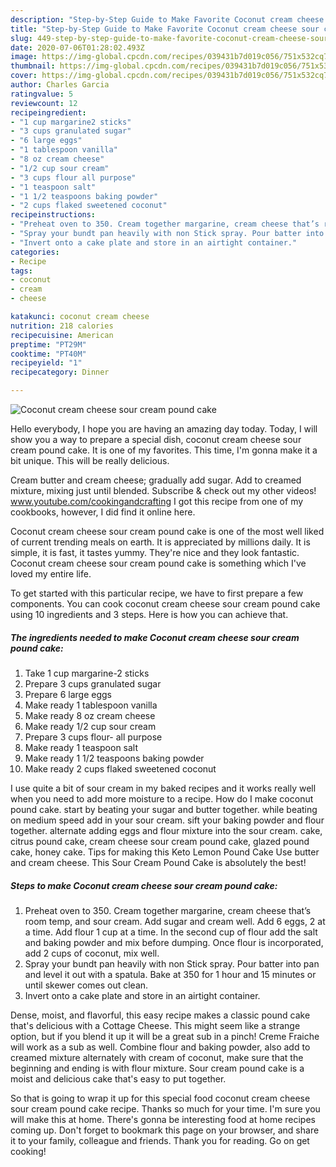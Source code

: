 ```yaml
---
description: "Step-by-Step Guide to Make Favorite Coconut cream cheese sour cream pound cake"
title: "Step-by-Step Guide to Make Favorite Coconut cream cheese sour cream pound cake"
slug: 449-step-by-step-guide-to-make-favorite-coconut-cream-cheese-sour-cream-pound-cake
date: 2020-07-06T01:28:02.493Z
image: https://img-global.cpcdn.com/recipes/039431b7d019c056/751x532cq70/coconut-cream-cheese-sour-cream-pound-cake-recipe-main-photo.jpg
thumbnail: https://img-global.cpcdn.com/recipes/039431b7d019c056/751x532cq70/coconut-cream-cheese-sour-cream-pound-cake-recipe-main-photo.jpg
cover: https://img-global.cpcdn.com/recipes/039431b7d019c056/751x532cq70/coconut-cream-cheese-sour-cream-pound-cake-recipe-main-photo.jpg
author: Charles Garcia
ratingvalue: 5
reviewcount: 12
recipeingredient:
- "1 cup margarine2 sticks"
- "3 cups granulated sugar"
- "6 large eggs"
- "1 tablespoon vanilla"
- "8 oz cream cheese"
- "1/2 cup sour cream"
- "3 cups flour all purpose"
- "1 teaspoon salt"
- "1 1/2 teaspoons baking powder"
- "2 cups flaked sweetened coconut"
recipeinstructions:
- "Preheat oven to 350. Cream together margarine, cream cheese that’s room temp, and sour cream. Add sugar and cream well. Add 6 eggs, 2 at a time. Add flour 1 cup at a time. In the second cup of flour add the salt and baking powder and mix before dumping. Once flour is incorporated, add 2 cups of coconut, mix well."
- "Spray your bundt pan heavily with non Stick spray. Pour batter into pan and level it out with a spatula. Bake at 350 for 1 hour and 15 minutes or until skewer comes out clean."
- "Invert onto a cake plate and store in an airtight container."
categories:
- Recipe
tags:
- coconut
- cream
- cheese

katakunci: coconut cream cheese 
nutrition: 218 calories
recipecuisine: American
preptime: "PT29M"
cooktime: "PT40M"
recipeyield: "1"
recipecategory: Dinner

---
```



![Coconut cream cheese sour cream pound cake](https://img-global.cpcdn.com/recipes/039431b7d019c056/751x532cq70/coconut-cream-cheese-sour-cream-pound-cake-recipe-main-photo.jpg)

Hello everybody, I hope you are having an amazing day today. Today, I will show you a way to prepare a special dish, coconut cream cheese sour cream pound cake. It is one of my favorites. This time, I'm gonna make it a bit unique. This will be really delicious.

Cream butter and cream cheese; gradually add sugar. Add to creamed mixture, mixing just until blended. Subscribe &amp; check out my other videos! www.youtube.com/cookingandcrafting I got this recipe from one of my cookbooks, however, I did find it online here.

Coconut cream cheese sour cream pound cake is one of the most well liked of current trending meals on earth. It is appreciated by millions daily. It is simple, it is fast, it tastes yummy. They're nice and they look fantastic. Coconut cream cheese sour cream pound cake is something which I've loved my entire life.


To get started with this particular recipe, we have to first prepare a few components. You can cook coconut cream cheese sour cream pound cake using 10 ingredients and 3 steps. Here is how you can achieve that.

<!--inarticleads1-->

##### The ingredients needed to make Coconut cream cheese sour cream pound cake:

1. Take 1 cup margarine-2 sticks
1. Prepare 3 cups granulated sugar
1. Prepare 6 large eggs
1. Make ready 1 tablespoon vanilla
1. Make ready 8 oz cream cheese
1. Make ready 1/2 cup sour cream
1. Prepare 3 cups flour- all purpose
1. Make ready 1 teaspoon salt
1. Make ready 1 1/2 teaspoons baking powder
1. Make ready 2 cups flaked sweetened coconut


I use quite a bit of sour cream in my baked recipes and it works really well when you need to add more moisture to a recipe. How do I make coconut pound cake. start by beating your sugar and butter together. while beating on medium speed add in your sour cream. sift your baking powder and flour together. alternate adding eggs and flour mixture into the sour cream. cake, citrus pound cake, cream cheese sour cream pound cake, glazed pound cake, honey cake. Tips for making this Keto Lemon Pound Cake Use butter and cream cheese. This Sour Cream Pound Cake is absolutely the best! 

<!--inarticleads2-->

##### Steps to make Coconut cream cheese sour cream pound cake:

1. Preheat oven to 350. Cream together margarine, cream cheese that’s room temp, and sour cream. Add sugar and cream well. Add 6 eggs, 2 at a time. Add flour 1 cup at a time. In the second cup of flour add the salt and baking powder and mix before dumping. Once flour is incorporated, add 2 cups of coconut, mix well.
1. Spray your bundt pan heavily with non Stick spray. Pour batter into pan and level it out with a spatula. Bake at 350 for 1 hour and 15 minutes or until skewer comes out clean.
1. Invert onto a cake plate and store in an airtight container.


Dense, moist, and flavorful, this easy recipe makes a classic pound cake that&#39;s delicious with a Cottage Cheese. This might seem like a strange option, but if you blend it up it will be a great sub in a pinch! Creme Fraiche will work as a sub as well. Combine flour and baking powder, also add to creamed mixture alternately with cream of coconut, make sure that the beginning and ending is with flour mixture. Sour cream pound cake is a moist and delicious cake that&#39;s easy to put together. 

So that is going to wrap it up for this special food coconut cream cheese sour cream pound cake recipe. Thanks so much for your time. I'm sure you will make this at home. There's gonna be interesting food at home recipes coming up. Don't forget to bookmark this page on your browser, and share it to your family, colleague and friends. Thank you for reading. Go on get cooking!

